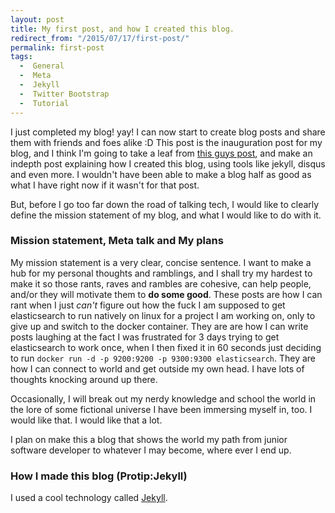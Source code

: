 ```yaml
---
layout: post
title: My first post, and how I created this blog.
redirect_from: "/2015/07/17/first-post/"
permalink: first-post
tags: 
  -  General
  -  Meta
  -  Jekyll
  -  Twitter Bootstrap
  -  Tutorial
---
```


I just completed my blog! yay! I can now start to create blog posts and share them with friends and foes alike :D This post is the inauguration post for my blog, and I think I'm going to take a leaf from [this guys post][1], and make an indepth post explaining how I created this blog, using tools like jekyll, disqus and even more. I wouldn't have been able to make a blog half as good as what I have right now if it wasn't for that post. 

But, before I go too far down the road of talking tech, I would like to clearly define the mission statement of my blog, and what I would like to do with it.

### Mission statement, Meta talk and My plans

My mission statement is a very clear, concise sentence. I want to make a hub for my personal thoughts and ramblings, and I shall try my hardest to make it so those rants, raves and rambles are cohesive, can help people, and/or they will motivate them to **do some good**. These posts are how I can rant when I just *can't* figure out how the fuck I am supposed to get elasticsearch to run natively on linux for a project I am working on, only to give up and switch to the docker container. They are are how I can write posts laughing at the fact I was frustrated for 3 days trying to get elasticsearch to work once, when I then fixed it in 60 seconds just deciding to run `docker run -d -p 9200:9200 -p 9300:9300 elasticsearch`. They are how I can connect to world and get outside my own head. I have lots of thoughts knocking around up there.

Occasionally, I will break out my nerdy knowledge and school the world in the lore of some fictional universe I have been immersing myself in, too. I would like that. I would like that a lot.

I plan on make this a blog that shows the world my path from junior software developer to whatever I may become, where ever I end up.


### How I made this blog (Protip:Jekyll)
I used a cool technology called [Jekyll][3].

[1]: http://joshualande.com/jekyll-github-pages-poole/
[2]: https://www.youtube.com/watch?v=Pkyy57iMaB0
[3]: http://jekyllrb.com/